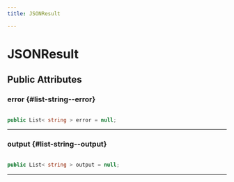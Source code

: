 ```yaml
---
title: JSONResult

---
```


# JSONResult










## Public Attributes

### error {#list-string--error}

```csharp

public List< string > error = null;

```






-----------

### output {#list-string--output}

```csharp

public List< string > output = null;

```






-----------

